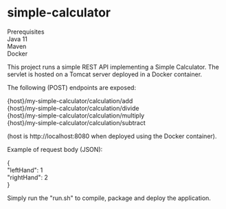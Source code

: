 # simple-calculator

Prerequisites <br/>
Java 11 <br/>
Maven <br/>
Docker <br/>

This project runs a simple REST API implementing a Simple Calculator. The servlet is hosted on a Tomcat server deployed in a Docker container.

The following (POST) endpoints are exposed:

{host}/my-simple-calculator/calculation/add <br/>
{host}/my-simple-calculator/calculation/divide <br/>
{host}/my-simple-calculator/calculation/multiply <br/>
{host}/my-simple-calculator/calculation/subtract <br/>

(host is http://localhost:8080 when deployed using the Docker container).

Example of request body (JSON):

{ <br/>
  "leftHand": 1 <br/>
  "rightHand": 2 <br/>
} <br/>

Simply run the "run.sh" to compile, package and deploy the application.
